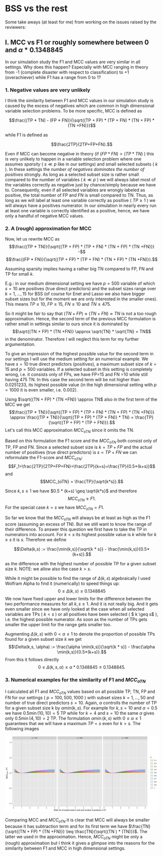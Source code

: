 # BSS vs the rest

Some take aways (at least for me) from working on the issues raised by the reviewers:

## I. MCC vs F1 or roughly somewhere between $0$ and $\alpha * 0.1348845$
In our simulation study the F1 and MCC values are very similar in all settings. Why does this happen? Especially with MCC ranging in theory from -1 (complete disaster with respect to classification) to +1 (overachiever) while F1 has a range from 0 to 1?

### 1. Negative values are very unlikely
I think the similarity between F1 and MCC values in our simulation study is caused by the excess of negatives which are common in high dimensional variable selection problems. To be more specific, MCC is defined as

$$\frac{(TP * TN) - (FP * FN)}{\sqrt{(TP + FP) * (TP + FN) * (TN + FP) * (TN +FN)}}$$
 	
while F1 is defined as

$$\frac{2TP}{2TP+FP+FN}.$$ 

Even if MCC can become negative in theory (if $(FP * FN)>(TP * TN)$ ) this is very unlikely to happen in a variable selection problem where one assumes *sparsity* ( $s \ll p$ like in our settings) and small selected subsets ( $k$ ). In these settings the *number of negatives dominates the number of positives* strongly. As long as a selected subset size is rather small compared to the number of variables ( $k \ll p$ ) we will always label most of the variables correctly as negative just by chance/simply because we have to. Consequently, even if all selected variables are wrongly labeled as positive, the total number of FP and FN is small compared to TN. Thus, as long as we will label at least one variable correctly as positive ( $TP \geq 1$ ) we will always have a positives numerator. In our simulation in nearly every run at least one variable is correctly identified as a positive, hence, we have only a handful of negative MCC values.

### 2. A (rough) approximation for MCC
Now, let us rewrite MCC as 
$$\frac{(TP * TN)}{\sqrt{(TP + FP) * (TP + FN) * (TN + FP) * (TN +FN)}} -$$ 
$$\frac{(FP * FN)}{\sqrt{(TP + FP) * (TP + FN) * (TN + FP) * (TN +FN)}}.$$

Assuming sparsity implies having a rather big TN compared to FP, FN and TP for small $k$. 

E.g.: in our medium dimensional setting we have $p=500$ variable of which $s=10$ are positives (true direct predictors) and the subset sizes range over $k=1,...,15$ for BSS (of course for Enet and Lasso we also have bigger subset sizes but for the moment we are only interested in the smaller ones). This means $TP \leq 10$, $FP \leq 15$, $FN \leq 10$ and $TN \geq 475$.

So it might be fair to say that $(TN + FP) \approx (TN +FN) \approx TN$ is not a too rough approximation. Hence, the second term of the previous MCC formulation is rather small in settings similar to ours since it is dominated by 
$$\sqrt{(TN + FP) * (TN +FN)} \approx \sqrt{TN} * \sqrt{TN} = TN$$ 
in the denominator. Therefore I will neglect this term for my further argumentation. 

To give an impression of the highest possible value for the second term in our settings I will use the medium setting for an numerical example. We have $s=10$ true direct predictors (positives), a maximum subset size of $k=15$ and $p=500$ variables. If a selected subset in this setting is completely wrong, i.e. it consists only of FPs, we have FP=15 and FN =10 while still having 475 TN. In this case the second term will be not higher than 0.0251233, its highest possible value (in the high dimensional setting with $p=1000$ it is even smaller, i.e. 0.002).

Using $\sqrt{(TN + FP) * (TN +FN)} \approx TN$ also in the first term of the MCC we get 
$$\frac{(TP * TN)}{\sqrt{(TP + FP) * (TP + FN) * (TN + FP) * (TN +FN)}} \approx \frac{(TP * TN)}{\sqrt{(TP + FP) * (TP + FN)} * TN} = \frac{TP}{\sqrt{(TP + FP) * (TP + FN)}}.$$ 
Let's call this MCC approximation $MCC_{oTN}$ since it omits the TN.

Based on this formulation the F1 score and the $MCC_{oTN}$ both consist only of TP, FP and FN. Since a selected subset size is $k=TP+FP$ and the actual number of positives (true direct predictors) is $s=TP+FN$ we can reformulate the F1-score and $MCC_{oTN}$:
$$F_1=\frac{2TP}{2TP+FP+FN}=\frac{2TP}{k+s}=\frac{TP}{0.5*(k+s)}$$
and
$$MCC_{oTN} = \frac{TP}{\sqrt{k*s}}.$$

Since $k,s \geq 1$ we have $0.5 * (k+s) \geq \sqrt{k*s}$ and therefore 
$$MCC_{oTN} \geq F1.$$ 
For the special case $k=s$ we have $MCC_{oTN} = F1$. 

So far we know that the $MCC_{oTN}$ will always be at least as high as the F1 score (assuming an excess of TN). But we still want to know the range of their difference. To answer this question we first have to take the TP in numerators into account. For $k < s$ its highest possible value is $k$ while for $k \geq s$ it is $s$. Therefore we define

$$\Delta(k,s) := \frac{\min(k,s)}{\sqrt{k * s}} - \frac{\min(k,s)}{0.5*(k+s)}.$$

as the difference with the highest number of possible TP for a given subset size $k$. NOTE: we allow also the case $k>s$.

While it might be possible to find the range of $\Delta(k,s)$ algebraically I used Wolfram Alpha to find it (numerically) to speed things up:  
$$0 \leq \Delta(k,s) \leq 0.1348845$$
We now have fixed upper and lower limits for the difference between the two performance measures for all $k,s \geq 1$. And it is not really big. And it gets even smaller since we have only looked at the case when all selected variables are TPs ( $k < s$ ) or all positives have been selected ( $ k \geq s$ ), i.e. the highest possible numerator. As soon as the number of TPs gets smaller the upper limit for the range gets smaller too.

Augmenting $\Delta(k,s)$ with $0 < \alpha \leq 1$ to denote the proportion of possible TPs found for a given subset size $k$ we get
$$\Delta(k,s, \alpha) := \frac{\alpha \min(k,s)}{\sqrt{k * s}} - \frac{\alpha \min(k,s)}{0.5*(k+s)}.$$
From this it follows directly 
$$0 \leq \Delta(k,s, \alpha) \leq \alpha * 0.1348845 \leq 0.1348845.$$

### 3. Numerical examples for the similarity of F1 and $MCC_{oTN}$
I calculated all F1 and $MCC_{oTN}$ values based on all possible TP, TN, FP and FN for our settings ( $p=100,500,1000$ ) with subset sizes $k=1,\dots,50$ and number of true direct predictors $s=10$. Again, $\alpha$ controlls the number of TP for a given subset size k by $\alpha min(k,s)$. For example for $k,s=10$ and $\alpha=0.5$ we have $0.5 \min(10,10) = 5$ TP while for $k=4$ and $s=10$ the same $\alpha$ gives only $0.5 \min(4,10) = 2$ TP. The formulation $\alpha \min(k,s)$ with $0 \leq \alpha \leq 1$ guarantees that we will have a maximum $TP=s$ even for $k>s$. The following images

![alt text](https://github.com/moritz-hanke/bss/blob/0d63fc847f728861de894746829e17b86abe5524/images/binary_classifiers/p_MCCoTN_F1_full.png)

Comparing MCC and $MCC_{oTN}$ it is clear that MCC will always be smaller because it has subtraction term and for its first term we have $\frac{TN}{\sqrt{(TN + FP) * (TN +FN)}} \leq \frac{TN}{\sqrt{(TN ) * (TN)}}$. The latter we used in the approximation. 
Hence, $MCC_{oTN}$ might be only a (rough) approximation but I think it gives a glimpse into the reasons for the similarity between F1 and MCC in high dimensional settings. 

